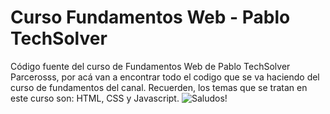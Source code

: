 # Curso Fundamentos Web - Pablo TechSolver
Código fuente del curso de Fundamentos Web de Pablo TechSolver
Parcerosss, por acá van a encontrar todo el codigo que se va haciendo del curso de fundamentos del canal.
Recuerden, los temas que se tratan en este curso son: HTML, CSS y Javascript. 
![Saludos!](https://lh3.googleusercontent.com/-0iKghM8yqH0/Xrmo9ZBdsQI/AAAAAAAABHY/byf_9X-rhgIv0oYD1LxbK8cl9SGpRcSFQCEwYBhgLKs0DAL1OcqxkSEcEmWFj5_j5ZOPfeqUm7d5stelQYC3cCne55ecNe_xAsFFKOWuNSZr30u2YI99IA-quEQV93IUky1dsXOywiNCMhksbSZCiRUetqxwBuqS6QmQBbv-8ZyOZ-DX3PFZ2BWMMfGNJMQa6fH4l99mH9x6IvlV4vIsudKEbNPdvYpmhrw1865nMf0XNM6L9gL28dkR__-kAIaFM9uJytYN13pRoRzVvCxQXr-CqJzEGpxT2vF29uLLumIfcoHnd9a3n7shECOU3UdRpLrRpA4mbeq_PU_AOt6y-fn7g9b2dt4J5GGlaxFNseNfgwm0SoTW4UfgT5kfHvu6zviGVXr8C5wzM3c15H5WnCtDDRny65b4YNkcqmq-CagT71fcr7TIp6uax8dwwtCvzLc8qoh1cXYrgKNFXcgf2cGEcbBCoAY4gR_x3Nq0rPT0651J299yn4D1QhRKw59IOD44glgNaq16XldDu321ZCmmVEJSmuW6Uel53QBIDw5zmPCXPNqfPlm7CCHgPx25OaCaBS9_iFnZpnSPy5dJaeORzKRqMWLdjAba3wj80D1b2LfAX36mrbyoK6vQOGA1ImD08EwhBf8zCFbExBRkw8qH99QU/w140-h140-p/6.png)
